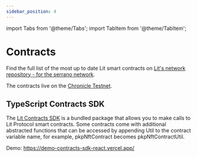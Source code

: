 ```yaml
---
sidebar_position: 4
---
```


import Tabs from '@theme/Tabs';
import TabItem from '@theme/TabItem';

# Contracts

Find the full list of the most up to date Lit smart contracts on [Lit's network repository - for the serrano network](https://github.com/LIT-Protocol/networks/tree/main/serrano). 

The contracts live on the [Chronicle Testnet](../intro/rollup).



## TypeScript Contracts SDK

The [Lit Contracts SDK](https://github.com/LIT-Protocol/js-sdk/tree/master/packages/contracts-sdk) is a bundled package that allows you to make calls to Lit Protocol smart contracts. Some contracts come with additional abstracted functions that can be accessed by appending Util to the contract variable name, for example, pkpNftContract becomes pkpNftContractUtil.

Demo: https://demo-contracts-sdk-react.vercel.app/
